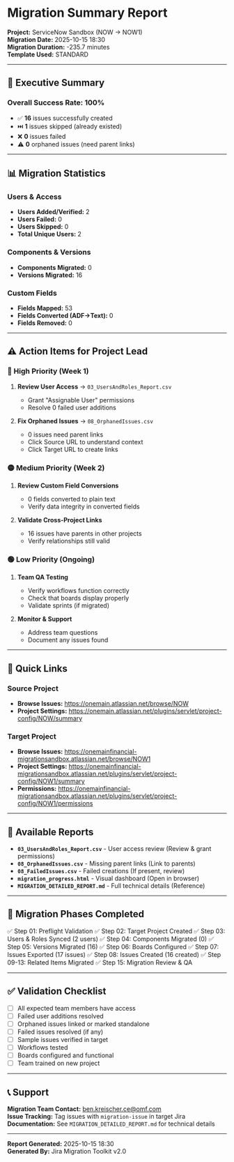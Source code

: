 # Migration Summary Report

**Project:** ServiceNow Sandbox (NOW → NOW1)  
**Migration Date:** 2025-10-15 18:30  
**Migration Duration:** -235.7 minutes  
**Template Used:** STANDARD

---

## 🎯 Executive Summary

### Overall Success Rate: **100%**

- ✅ **16** issues successfully created
- ⏭️ **1** issues skipped (already existed)
- ❌ **0** issues failed
- ⚠️ **0** orphaned issues (need parent links)

---

## 📊 Migration Statistics

### Users & Access
- **Users Added/Verified:** 2
- **Users Failed:** 0
- **Users Skipped:** 0
- **Total Unique Users:** 2

### Components & Versions
- **Components Migrated:** 0
- **Versions Migrated:** 16

### Custom Fields
- **Fields Mapped:** 53
- **Fields Converted (ADF→Text):** 0
- **Fields Removed:** 0

---

## ⚠️ Action Items for Project Lead

### 🔴 High Priority (Week 1)
1. **Review User Access** → `03_UsersAndRoles_Report.csv`
   - Grant "Assignable User" permissions
   - Resolve 0 failed user additions

2. **Fix Orphaned Issues** → `08_OrphanedIssues.csv`
   - 0 issues need parent links
   - Click Source URL to understand context
   - Click Target URL to create links



### 🟡 Medium Priority (Week 2)
1. **Review Custom Field Conversions**
   - 0 fields converted to plain text
   - Verify data integrity in converted fields

2. **Validate Cross-Project Links**
   - 16 issues have parents in other projects
   - Verify relationships still valid

### 🟢 Low Priority (Ongoing)
1. **Team QA Testing**
   - Verify workflows function correctly
   - Check that boards display properly
   - Validate sprints (if migrated)

2. **Monitor & Support**
   - Address team questions
   - Document any issues found

---

## 🔗 Quick Links

### Source Project
- **Browse Issues:** https://onemain.atlassian.net/browse/NOW
- **Project Settings:** https://onemain.atlassian.net/plugins/servlet/project-config/NOW/summary

### Target Project
- **Browse Issues:** https://onemainfinancial-migrationsandbox.atlassian.net/browse/NOW1
- **Project Settings:** https://onemainfinancial-migrationsandbox.atlassian.net/plugins/servlet/project-config/NOW1/summary
- **Permissions:** https://onemainfinancial-migrationsandbox.atlassian.net/plugins/servlet/project-config/NOW1/permissions

---

## 📁 Available Reports

- **`03_UsersAndRoles_Report.csv`** - User access review (Review & grant permissions)
- **`08_OrphanedIssues.csv`** - Missing parent links (Link to parents)
- **`08_FailedIssues.csv`** - Failed creations (If present, review)
- **`migration_progress.html`** - Visual dashboard (Open in browser)
- **`MIGRATION_DETAILED_REPORT.md`** - Full technical details (Reference)

---

## 🎯 Migration Phases Completed

✅ Step 01: Preflight Validation
✅ Step 02: Target Project Created
✅ Step 03: Users & Roles Synced (2 users)
✅ Step 04: Components Migrated (0)
✅ Step 05: Versions Migrated (16)
✅ Step 06: Boards Configured
✅ Step 07: Issues Exported (17 issues)
✅ Step 08: Issues Created (16 created)
✅ Step 09-13: Related Items Migrated
✅ Step 15: Migration Review & QA

---

## ✅ Validation Checklist

- [ ] All expected team members have access
- [ ] Failed user additions resolved
- [ ] Orphaned issues linked or marked standalone
- [ ] Failed issues resolved (if any)
- [ ] Sample issues verified in target
- [ ] Workflows tested
- [ ] Boards configured and functional
- [ ] Team trained on new project

---

## 📞 Support

**Migration Team Contact:** ben.kreischer.ce@omf.com  
**Issue Tracking:** Tag issues with `migration-issue` in target Jira  
**Documentation:** See `MIGRATION_DETAILED_REPORT.md` for technical details

---

**Report Generated:** 2025-10-15 18:30  
**Generated By:** Jira Migration Toolkit v2.0


